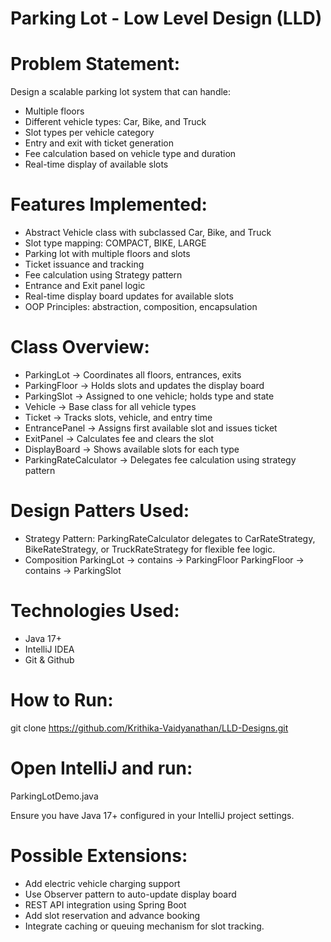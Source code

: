 # Parking Lot - Low Level Design (LLD)

# Problem Statement:
Design a scalable parking lot system that can handle:
- Multiple floors
- Different vehicle types: Car, Bike, and Truck
- Slot types per vehicle category
- Entry and exit with ticket generation
- Fee calculation based on vehicle type and duration
- Real-time display of available slots

# Features Implemented:
- Abstract Vehicle class with subclassed Car, Bike, and Truck
- Slot type mapping: COMPACT, BIKE, LARGE
- Parking lot with multiple floors and slots
- Ticket issuance and tracking
- Fee calculation using Strategy pattern
- Entrance and Exit panel logic
- Real-time display board updates for available slots
- OOP Principles: abstraction, composition, encapsulation

# Class Overview:
- ParkingLot -> Coordinates all floors, entrances, exits
- ParkingFloor -> Holds slots and updates the display board
- ParkingSlot -> Assigned to one vehicle; holds type and state
- Vehicle -> Base class for all vehicle types
- Ticket -> Tracks slots, vehicle, and entry time
- EntrancePanel -> Assigns first available slot and issues ticket
- ExitPanel -> Calculates fee and clears the slot
- DisplayBoard -> Shows available slots for each type
- ParkingRateCalculator -> Delegates fee calculation using strategy pattern

# Design Patters Used:
- Strategy Pattern:
  ParkingRateCalculator delegates to CarRateStrategy, BikeRateStrategy, or TruckRateStrategy for flexible fee logic.
- Composition
  ParkingLot -> contains -> ParkingFloor
  ParkingFloor -> contains -> ParkingSlot

# Technologies Used:
- Java 17+
- IntelliJ IDEA
- Git & Github

# How to Run:
git clone https://github.com/Krithika-Vaidyanathan/LLD-Designs.git

# Open IntelliJ and run:
ParkingLotDemo.java

Ensure you have Java 17+ configured in your IntelliJ project settings.

# Possible Extensions:
- Add electric vehicle charging support
- Use Observer pattern to auto-update display board
- REST API integration using Spring Boot
- Add slot reservation and advance booking
- Integrate caching or queuing mechanism for slot tracking.
